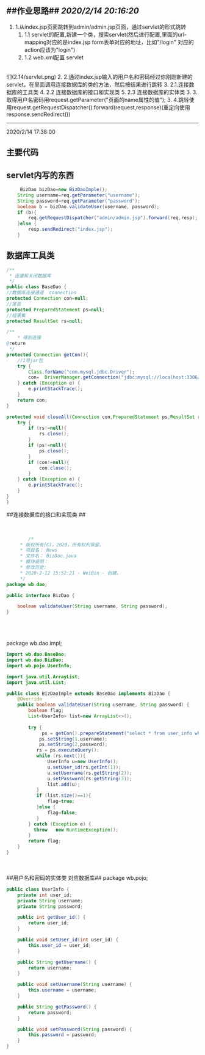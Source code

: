 ##作业思路##
*2020/2/14 20:16:20*
-------------------
1.	1.从index.jsp页面跳转到admin/admin.jsp页面，通过servlet的形式跳转
	1.	1.1 servlet的配置,新建一个类，搜索servlet(然后进行配置,里面的url-mapping对应的是index.jsp form表单对应的地址，比如"/login" 对应的action应该为"login")
	2.	1.2 web.xml配置 servlet
<br>
![](2.14/servlet.png)
2.	2.通过index.jsp输入的用户名和密码经过你刚刚新建的servlet，在里面调用连接数据库的类的方法，然后按结果进行跳转
	3.	2.1.连接数据库的工具类
	4.	2.2 连接数据库的接口和实现类
	5.	2.3 连接数据库的实体类
3.	3.取得用户名密码用request.getParameter("页面的name属性的值");
3.	4.跳转使用request.getRequestDispatcher().forward(request,response)(重定向使用response.sendRedirect())

----------
2020/2/14 17:38:00 
## 主要代码 ##
## servlet内写的东西 ##

```java
	 BizDao bizDao=new BizDaoImple();
    String username=req.getParameter("username");
    String password=req.getParameter("password");
    boolean b = bizDao.validateUser(username, password);
    if (b){
        req.getRequestDispatcher("admin/admin.jsp").forward(req,resp);
    }else {
        resp.sendRedirect("index.jsp");
    }
```
## 数据库工具类 ##
```java
/**
 * 连接和关闭数据库
 */
public class BaseDao {
//数据库连接通道  connection
protected Connection con=null;
//圣旨
protected PreparedStatement ps=null;
//结果集
protected ResultSet rs=null;

/**
	* 得到连接
@return	
 */
protected Connection getCon(){
    //1导jar包
    try {
        Class.forName("com.mysql.jdbc.Driver");
        con=  DriverManager.getConnection("jdbc:mysql://localhost:3306/news","root","996649855");
    } catch (Exception e) {
        e.printStackTrace();
    }
    return con;
}

protected void closeAll(Connection con,PreparedStatement ps,ResultSet rs){
    try {
        if (rs!=null){
            rs.close();
        }
        if (ps!=null){
            ps.close();
        }
        if (con!=null){
            con.close();
        }
    } catch (Exception e) {
        e.printStackTrace();
    }
}
}
```
##连接数据库的接口和实现类 ##
<br><br><br>

```java
		/*
	 * 版权所有(C)，2020，所有权利保留。
	 * 项目名： News
	 * 文件名： BizDao.java
	 * 模块说明：
	 * 修改历史:
	 * 2020-2-12 15:52:21 - WeiBin - 创建。
	 */
package wb.dao;

public interface BizDao {

    boolean validateUser(String username, String password);
}
```
<br><br>	
	package wb.dao.impl;

```java
import wb.dao.BaseDao;
import wb.dao.BizDao;
import wb.pojo.UserInfo;

import java.util.ArrayList;
import java.util.List;

public class BizDaoImple extends BaseDao implements BizDao {
    @Override
    public boolean validateUser(String username, String password) {
        boolean flag;
        List<UserInfo> list=new ArrayList<>();
		
        try {
             ps = getCon().prepareStatement("select * from user_info where username=? and password=?");
            ps.setString(1,username);
            ps.setString(2,password);
           rs = ps.executeQuery();
           while (rs.next()){
               UserInfo u=new UserInfo();
               u.setUser_id(rs.getInt(1));
               u.setUsername(rs.getString(2));
               u.setPassword(rs.getString(3));
               list.add(u);
           }
           if (list.size()==1){
               flag=true;
           }else {
               flag=false;
           }
        } catch (Exception e) {
          throw   new RuntimeException();
        }
        return flag;
    }
}
```
<br><br>
##用户名和密码的实体类 对应数据库##
		package wb.pojo;
	
```java
public class UserInfo {
    private int user_id;
    private String username;
    private String password;

    public int getUser_id() {
        return user_id;
    }

    public void setUser_id(int user_id) {
        this.user_id = user_id;
    }

    public String getUsername() {
        return username;
    }

    public void setUsername(String username) {
        this.username = username;
    }

    public String getPassword() {
        return password;
    }

    public void setPassword(String password) {
        this.password = password;
    }
}
```